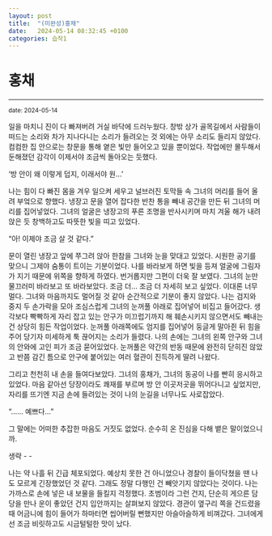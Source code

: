 ```yaml
---
layout: post
title:  "(미완성)홍채"
date:   2024-05-14 08:32:45 +0100
categories: 습작1
---
```


홍채
=============
- - -
  <sup>date:   2024-05-14</sup>

일을 마치니 진이 다 빠져버려 거실 바닥에 드러누웠다. 창밖 상가 골목길에서 사람들이 떠드는 소리와 차가 지나다니는 소리가 들려오는 것 외에는 아무 소리도 들리지 않았다. 컴컴한 집 안으로는 창문을 통해 옅은 빛만 들어오고 있을 뿐이었다. 작업에만 몰두해서 둔해졌던 감각이 이제서야 조금씩 돌아오는 듯했다.

‘방 안이 왜 이렇게 덥지, 이래서야 원…’

나는 힘이 다 빠진 몸을 겨우 일으켜 세우고 널브러진 토막들 속 그녀의 머리를 들어 올려 부엌으로 향했다. 냉장고 문을 열어 잡다한 반찬 통을 빼내 공간을 만든 뒤 그녀의 머리를 집어넣었다. 그녀의 얼굴은 냉장고의 푸른 조명을 반사시키며 마치 겨울 해가 내려앉은 듯 창백하고도 따뜻한 빛을 띠고 있었다.

“아! 이제야 조금 살 것 같다.”

문이 열린 냉장고 앞에 쭈그려 앉아 한참을 그녀와 눈을 맞대고 있었다. 시원한 공기를 맞으니 그제야 숨통이 트이는 기분이었다. 나를 바라보게 하면 빛을 등져 얼굴에 그림자가 지기 때문에 위쪽을 향하게 하였다. 번거롭지만 그편이 더욱 잘 보였다. 그녀의 눈만 물끄러미 바라보고 또 바라보았다. 조금 더… 조금 더 자세히 보고 싶었다. 이대론 너무 멀다. 그녀와 마음까지도 멀어질 것 같아 순간적으로 기분이 좋지 않았다. 나는 검지와 중지 두 손가락을 모아 조심스럽게 그녀의 눈꺼풀 아래로 집어넣어 비집고 들어갔다. 생각보다 빡빡하게 자리 잡고 있는 안구가 미끄럽기까지 해 훼손시키지 않으면서도 빼내는 건 상당히 힘든 작업이었다. 눈꺼풀 아래쪽에도 엄지를 집어넣어 둥글게 말아쥔 뒤 힘을 주어 당기자 미세하게 툭 끊어지는 소리가 들렸다. 나의 손에는 그녀의 왼쪽 안구와 그녀의 안와에 고인 피가 조금 묻어있었다. 눈꺼풀은 약간의 반동 때문에 완전히 닫히진 않았고 반쯤 감긴 틈으로 안구에 붙어있는 여러 혈관이 진득하게 딸려 나왔다.

그리고 천천히 내 손을 들여다보았다. 그녀의 홍채가, 그녀의 동공이 나를 빤히 응시하고 있었다. 마음 같아선 당장이라도 쾌재를 부르며 방 안 이곳저곳을 뛰어다니고 싶었지만, 자리를 뜨기엔 지금 손에 들려있는 것이 나의 눈길을 너무나도 사로잡았다.

“…… 예쁘다…”

그 말에는 어떠한 추잡한 마음도 거짓도 없었다. 순수히 온 진심을 다해 뱉은 말이었으니까.

생략 - -

나는 약 나흘 뒤 긴급 체포되었다. 예상치 못한 건 아니었으나 경찰이 들이닥쳤을 땐 나도 모르게 긴장했었던 것 같다. 그래도 정말 다행인 건 빼앗기지 않았다는 것이다. 나는 가까스로 손에 넣은 내 보물을 들킬지 걱정했다. 초범이라 그런 건지, 단순히 게으른 담당을 만나 운이 좋았던 건지 입안까지는 살펴보지 않았다. 경관이 옆구리 쪽을 건드렸을 때 어금니에 힘이 들어가 하마터면 씹어버릴 뻔했지만 아슬아슬하게 비껴갔다. 그녀에게선 조금 비릿하고도 시금털털한 맛이 났다.
